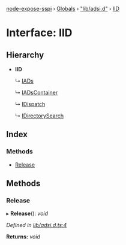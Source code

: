 [node-expose-sspi](../README.md) › [Globals](../globals.md) › ["lib/adsi.d"](../modules/_lib_adsi_d_.md) › [IID](_lib_adsi_d_.iid.md)

# Interface: IID

## Hierarchy

* **IID**

  ↳ [IADs](_lib_adsi_d_.iads.md)

  ↳ [IADsContainer](_lib_adsi_d_.iadscontainer.md)

  ↳ [IDispatch](_lib_adsi_d_.idispatch.md)

  ↳ [IDirectorySearch](_lib_adsi_d_.idirectorysearch.md)

## Index

### Methods

* [Release](_lib_adsi_d_.iid.md#release)

## Methods

###  Release

▸ **Release**(): *void*

*Defined in [lib/adsi.d.ts:4](https://github.com/jlguenego/node-expose-sspi/blob/2cf7b18/lib/adsi.d.ts#L4)*

**Returns:** *void*

